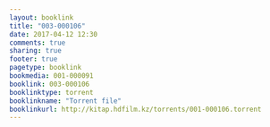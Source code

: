 ```yaml
---
layout: booklink
title: "003-000106"
date: 2017-04-12 12:30
comments: true
sharing: true
footer: true
pagetype: booklink 
bookmedia: 001-000091
booklink: 003-000106
booklinktype: torrent
booklinkname: "Torrent file"
booklinkurl: http://kitap.hdfilm.kz/torrents/001-000106.torrent
---
```

